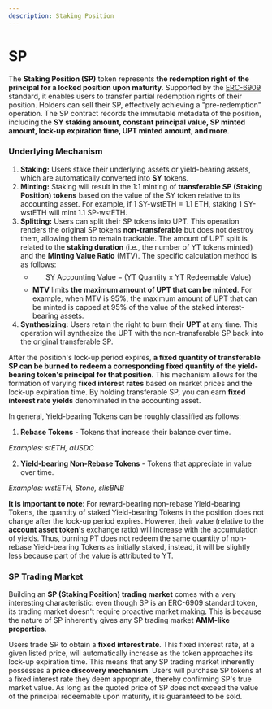 ```yaml
---
description: Staking Position
---
```


# SP

The **Staking Position (SP)** token represents **the redemption right of the principal for a locked position upon maturity**. Supported by the [ERC-6909](https://eips.ethereum.org/EIPS/eip-6909) standard, it enables users to transfer partial redemption rights of their position. Holders can sell their SP, effectively achieving a "pre-redemption" operation. The SP contract records the immutable metadata of the position, including the **SY staking amount, constant principal value, SP minted amount, lock-up expiration time, UPT minted amount, and more**.

### **Underlying Mechanism**

1. **Staking:** Users stake their underlying assets or yield-bearing assets, which are automatically converted into **SY** tokens.
2. **Minting:** Staking will result in the 1:1 minting of **transferable SP (Staking Position) tokens** based on the value of the SY token relative to its accounting asset. For example, if 1 SY-wstETH = 1.1 ETH, staking 1 SY-wstETH will mint 1.1 SP-wstETH.
3. **Splitting:** Users can split their SP tokens into UPT. This operation renders the original SP tokens **non-transferable** but does not destroy them, allowing them to remain trackable. The amount of UPT split is related to the **staking duration** (i.e., the number of YT tokens minted) and the **Minting Value Ratio** (MTV). The specific calculation method is as follows:
   * $$\text{SY Accounting Value} - (\text{YT Quantity} \times \text{YT Redeemable Value})$$
   * **MTV** limits **the maximum amount of UPT that can be minted**. For example, when MTV is 95%, the maximum amount of UPT that can be minted is capped at 95% of the value of the staked interest-bearing assets.
4. **Synthesizing:** Users retain the right to burn their **UPT** at any time. This operation will synthesize the UPT with the non-transferable SP back into the original transferable SP.

After the position's lock-up period expires, **a fixed quantity of transferable SP can be burned to redeem a corresponding fixed quantity of the yield-bearing token's principal for that position**. This mechanism allows for the formation of varying **fixed interest rates** based on market prices and the lock-up expiration time. By holding transferable SP, you can earn **fixed interest rate yields** denominated in the accounting asset.

In general, Yield-bearing Tokens can be roughly classified as follows:

1. **Rebase Tokens** - Tokens that increase their balance over time.

_Examples: stETH, aUSDC_

2. **Yield-bearing Non-Rebase Tokens** - Tokens that appreciate in value over time.

_Examples: wstETH, Stone, slisBNB_

**It is important to note**: For reward-bearing non-rebase Yield-bearing Tokens, the quantity of staked Yield-bearing Tokens in the position does not change after the lock-up period expires. However, their value (relative to the **account asset token**'s exchange ratio) will increase with the accumulation of yields. Thus, burning PT does not redeem the same quantity of non-rebase Yield-bearing Tokens as initially staked, instead, it will be slightly less because part of the value is attributed to YT.

### **SP Trading Market**

Building an **SP (Staking Position) trading market** comes with a very interesting characteristic: even though SP is an ERC-6909 standard token, its trading market doesn't require proactive market making. This is because the nature of SP inherently gives any SP trading market **AMM-like properties**.

Users trade SP to obtain a **fixed interest rate**. This fixed interest rate, at a given listed price, will automatically increase as the token approaches its lock-up expiration time. This means that any SP trading market inherently possesses a **price discovery mechanism**. Users will purchase SP tokens at a fixed interest rate they deem appropriate, thereby confirming SP's true market value. As long as the quoted price of SP does not exceed the value of the principal redeemable upon maturity, it is guaranteed to be sold.
